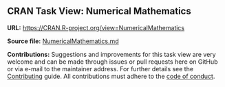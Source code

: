 ## CRAN Task View: Numerical Mathematics

**URL:** <https://CRAN.R-project.org/view=NumericalMathematics>

**Source file:** [NumericalMathematics.md](NumericalMathematics.md)

**Contributions:** Suggestions and improvements for this task view are very
welcome and can be made through issues or pull requests here on GitHub or
via e-mail to the maintainer address. For further details see the
[Contributing](https://github.com/cran-task-views/ctv/blob/main/Contributing.md)
guide. All contributions must adhere to the
[code of conduct](https://github.com/cran-task-views/ctv/blob/main/CodeOfConduct.md).
